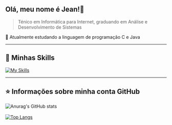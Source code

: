 ## Olá, meu nome é <strong>Jean!</strong>👋

> Ténico em Informática para Internet, graduando em Análise e Desenvolvimento de Sistemas

🔭 Atualmente estudando a linguagem de programação C e Java

----

## 🚀 Minhas Skills

[![My Skills](https://skills.thijs.gg/icons?i=python,js,java,c,django,bootstrap,html,css,linux)](https://skills.thijs.gg)

---

## ⭐ Informações sobre minha conta GitHub

![Anurag's GitHub stats](https://github-readme-stats.vercel.app/api?username=JeanCarlos899&show_icons=true&theme=dracula)
<br><br>
[![Top Langs](https://github-readme-stats.vercel.app/api/top-langs/?username=JeanCarlos899&layout=compact&theme=dracula)](https://github.com/anuraghazra/github-readme-stats)
